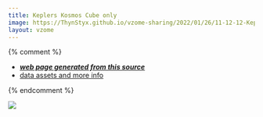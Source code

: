 ```yaml
---
title: Keplers Kosmos Cube only
image: https://ThynStyx.github.io/vzome-sharing/2022/01/26/11-12-12-Keplers-Kosmos-Cube-only/Keplers-Kosmos-Cube-only.png
layout: vzome
---
```


{% comment %}
 - [***web page generated from this source***][post]
 - [data assets and more info][github]

[post]: <https://ThynStyx.github.io/vzome-sharing/2022/01/26/Keplers-Kosmos-Cube-only-11-12-12.html>
[github]: <https://github.com/ThynStyx/vzome-sharing/tree/main/2022/01/26/11-12-12-Keplers-Kosmos-Cube-only/>
{% endcomment %}

<vzome-viewer style="width: 100%; height: 65vh;"
       src="https://ThynStyx.github.io/vzome-sharing/2022/01/26/11-12-12-Keplers-Kosmos-Cube-only/Keplers-Kosmos-Cube-only.vZome" >
  <img src="https://ThynStyx.github.io/vzome-sharing/2022/01/26/11-12-12-Keplers-Kosmos-Cube-only/Keplers-Kosmos-Cube-only.png" />
</vzome-viewer>